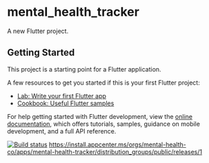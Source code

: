 # mental_health_tracker

A new Flutter project.

## Getting Started

This project is a starting point for a Flutter application.

A few resources to get you started if this is your first Flutter project:

- [Lab: Write your first Flutter app](https://docs.flutter.dev/get-started/codelab)
- [Cookbook: Useful Flutter samples](https://docs.flutter.dev/cookbook)

For help getting started with Flutter development, view the
[online documentation](https://docs.flutter.dev/), which offers tutorials,
samples, guidance on mobile development, and a full API reference.

[![Build status](https://build.appcenter.ms/v0.1/apps/a03e29f8-7d9c-46d5-bd77-e6c1475135b2/branches/main/badge)](https://appcenter.ms)
https://install.appcenter.ms/orgs/mental-health-co/apps/mental-health-tracker/distribution_groups/public/releases/1